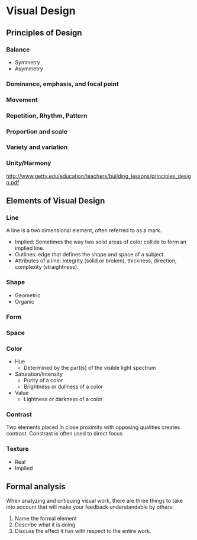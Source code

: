 # Visual Design

## Principles of Design

### Balance
- Symmetry
- Asymmetry

### Dominance, emphasis, and focal point

### Movement

### Repetition, Rhythm, Pattern

### Proportion and scale

### Variety and variation

### Unity/Harmony

http://www.getty.edu/education/teachers/building_lessons/principles_design.pdf


## Elements of Visual Design

### Line
A line is a two dimensional element, often referred to as a mark.

- Implied: Sometimes the way two solid areas of color collide to form an implied line.
- Outlines: edge that defines the shape and space of a subject.
- Attributes of a line: Integrity (solid or broken), thickness, direction, complexity (straightness).

### Shape
- Geometric
- Organic

### Form

### Space

### Color
- Hue
  - Determined by the part(s) of the visible light spectrum
- Saturation/Intensity
  - Purity of a color
  - Brightness or dullness of a color
- Value
  - Lightness or darkness of a color

### Contrast
Two elements placed in close proximity with opposing qualities creates contrast. Constrast is often used to direct focus

### Texture
- Real
- Implied

## Formal analysis

When analyzing and critiquing visual work, there are three things to take into account that will make your feedback understandable by others:

1. Name the formal element
2. Describe what it is doing
3. Discuss the effect it has with respect to the entire work.

